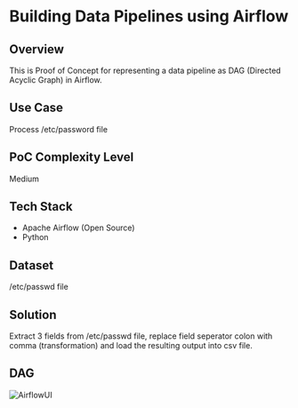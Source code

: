 # Building Data Pipelines using Airflow

## Overview
This is Proof of Concept for representing a data pipeline as DAG (Directed Acyclic Graph) in Airflow.

## Use Case
Process /etc/password file

## PoC Complexity Level
Medium

## Tech Stack
- Apache Airflow (Open Source)
- Python

## Dataset
/etc/passwd file

## Solution
Extract 3 fields from /etc/passwd file, replace field seperator colon with comma (transformation) and load the resulting output into csv file.

## DAG
![AirflowUI](https://github.com/user-attachments/assets/dc13b74b-0c14-4c83-ad6d-275acefec624)

